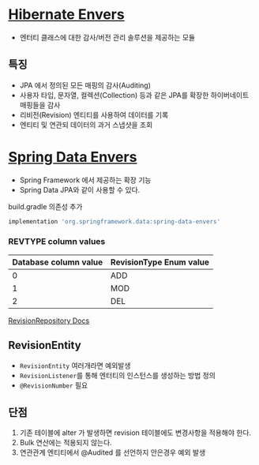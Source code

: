 # [Hibernate Envers](https://hibernate.org/orm/envers/)

- 엔터티 클래스에 대한 감사/버전 관리 솔루션을 제공하는 모듈

## 특징

- JPA 에서 정의된 모든 매핑의 감사(Auditing)
- 사용자 타입, 문자열, 컬렉션(Collection) 등과 같은 JPA를 확장한 하이버네이트 매핑들을 감사
- 리비전(Revision) 엔티티를 사용하여 데이터를 기록
- 엔티티 및 연관되 데이터의 과거 스냅샷을 조회

# [Spring Data Envers](https://docs.spring.io/spring-data/envers/docs/current/reference/html/#envers.what)

- Spring Framework 에서 제공하는 확장 기능
- Spring Data JPA와 같이 사용할 수 있다.

build.gradle 의존성 추가
```groovy
implementation 'org.springframework.data:spring-data-envers'
```

### REVTYPE column values

| Database column value | RevisionType Enum value |
|-----------------------|-------------------------|
| 0                     | ADD                     |
| 1                     | MOD                     |
| 2                     | DEL                     |

[RevisionRepository Docs](https://docs.spring.io/spring-data/commons/docs/current/api//org/springframework/data/repository/history/RevisionRepository.html)

## RevisionEntity

- `RevisionEntity` 여러개라면 예외발생
- `RevisionListener`를 통해 엔터티의 인스턴스를 생성하는 방법 정의
- `@RevisionNumber` 필요

## 단점

1. 기존 테이블에 alter 가 발생하면 revision 테이블에도 변경사항을 적용해야 한다.
2. Bulk 연산에는 적용되지 않는다.
3. 연관관계 엔티티에서 @Audited 를 선언하지 안은경우 예외 발생
